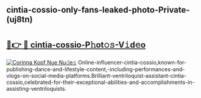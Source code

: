 ## cintia-cossio-only-fans​-leaked-photo​-Private-(uj8tn)


# <h2><a href="https://mediaupload.pro?title=cintia-cossio&ref=git">🔗👉 🔴 cintia-cossio-P𝚑ot𝚘𝚜-V𝚒d𝚎o</a></h2>

[![Corinna Kopf Nue Nu𝚍e𝚜](https://i.imgur.com/0qMVB7G.gif)](https://mediaupload.pro?title=cintia-cossio&ref=git)
Online-influencer-cintia-cossio,known-for-publishing-dance-and-lifestyle-content,-including-performances-and-vlogs-on-social-media-platforms.Brilliant-ventriloquist-assistant-cintia-cossio,celebrated-for-their-exceptional-abilities-and-accomplishments-in-assisting-ventriloquists.  